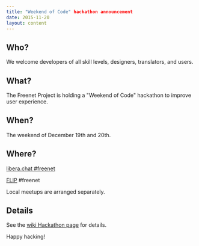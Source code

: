 ```yaml
---
title: "Weekend of Code" hackathon announcement
date: 2015-11-20
layout: content
---
```


## Who?

We welcome developers of all skill levels, designers, translators, and users.

## What?

The Freenet Project is holding a "Weekend of Code" hackathon to improve user experience.

## When?

The weekend of December 19th and 20th.

## Where?

[libera.chat #freenet][irc_url]

[FLIP][flip_url] #freenet

Local meetups are arranged separately.

## Details

See the [wiki Hackathon page][hackathon_url] for details.

Happy hacking!

[irc_url]: help.html#irc
[flip_url]: https://wiki.freenetproject.org/FLIP
[hackathon_url]: https://wiki.freenetproject.org/Wiki/Hackathon
